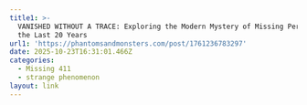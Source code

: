```yaml
---
title1: >-
  VANISHED WITHOUT A TRACE: Exploring the Modern Mystery of Missing Persons in
  the Last 20 Years
url1: 'https://phantomsandmonsters.com/post/1761236783297'
date: 2025-10-23T16:31:01.466Z
categories:
  - Missing 411
  - strange phenomenon
layout: link
---
```


